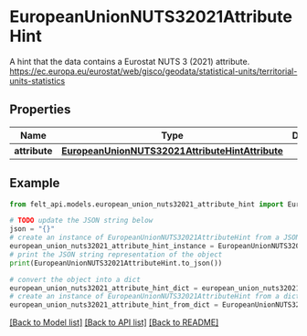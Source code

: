 # EuropeanUnionNUTS32021AttributeHint

A hint that the data contains a Eurostat NUTS 3 (2021) attribute. https://ec.europa.eu/eurostat/web/gisco/geodata/statistical-units/territorial-units-statistics

## Properties

Name | Type | Description | Notes
------------ | ------------- | ------------- | -------------
**attribute** | [**EuropeanUnionNUTS32021AttributeHintAttribute**](EuropeanUnionNUTS32021AttributeHintAttribute.md) |  | 

## Example

```python
from felt_api.models.european_union_nuts32021_attribute_hint import EuropeanUnionNUTS32021AttributeHint

# TODO update the JSON string below
json = "{}"
# create an instance of EuropeanUnionNUTS32021AttributeHint from a JSON string
european_union_nuts32021_attribute_hint_instance = EuropeanUnionNUTS32021AttributeHint.from_json(json)
# print the JSON string representation of the object
print(EuropeanUnionNUTS32021AttributeHint.to_json())

# convert the object into a dict
european_union_nuts32021_attribute_hint_dict = european_union_nuts32021_attribute_hint_instance.to_dict()
# create an instance of EuropeanUnionNUTS32021AttributeHint from a dict
european_union_nuts32021_attribute_hint_from_dict = EuropeanUnionNUTS32021AttributeHint.from_dict(european_union_nuts32021_attribute_hint_dict)
```
[[Back to Model list]](../README.md#documentation-for-models) [[Back to API list]](../README.md#documentation-for-api-endpoints) [[Back to README]](../README.md)


